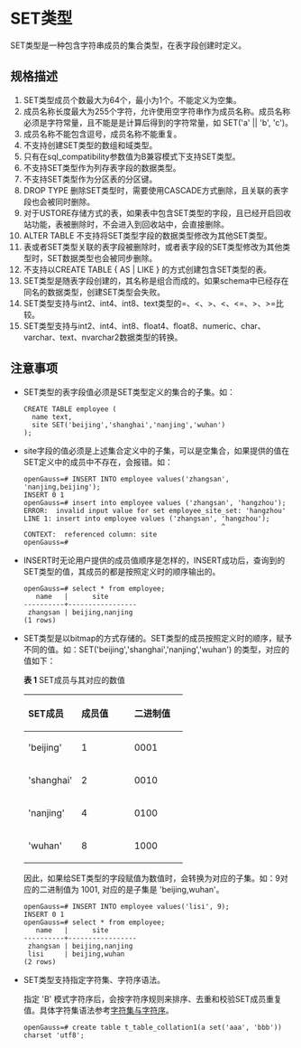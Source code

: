 # SET类型<a name="ZH-CN_TOPIC_0000001370344985"></a>

SET类型是一种包含字符串成员的集合类型，在表字段创建时定义。

## 规格描述<a name="section980105122611"></a>

1.  SET类型成员个数最大为64个，最小为1个。不能定义为空集。
2.  成员名称长度最大为255个字符，允许使用空字符串作为成员名称。成员名称必须是字符常量，且不能是是计算后得到的字符常量，如 SET\('a' || 'b', 'c'\)。
3.  成员名称不能包含逗号，成员名称不能重复。
4.  不支持创建SET类型的数组和域类型。
5.  只有在sql\_compatibility参数值为B兼容模式下支持SET类型。
6.  不支持SET类型作为列存表字段的数据类型。
7.  不支持SET类型作为分区表的分区键。
8.  DROP TYPE 删除SET类型时，需要使用CASCADE方式删除，且关联的表字段也会被同时删除。
9.  对于USTORE存储方式的表，如果表中包含SET类型的字段，且已经开启回收站功能，表被删除时，不会进入到回收站中，会直接删除。
10. ALTER TABLE 不支持将SET类型字段的数据类型修改为其他SET类型。
11. 表或者SET类型关联的表字段被删除时，或者表字段的SET类型修改为其他类型时，SET数据类型也会被同步删除。
12. 不支持以CREATE TABLE \{ AS | LIKE \} 的方式创建包含SET类型的表。
13. SET类型是随表字段创建的，其名称是组合而成的。如果schema中已经存在同名的数据类型，创建SET类型会失败。
14. SET类型支持与int2、int4、int8、text类型的=、<、\>、<、<=、\>、\>=比较。
15. SET类型支持与int2、int4、int8、float4、float8、numeric、char、varchar、text、nvarchar2数据类型的转换。

## 注意事项<a name="section2940149112912"></a>

-   SET类型的表字段值必须是SET类型定义的集合的子集。如：

    ```
    CREATE TABLE employee (
      name text,
      site SET('beijing','shanghai','nanjing','wuhan')
    );
    ```

-   site字段的值必须是上述集合定义中的子集，可以是空集合，如果提供的值在SET定义中的成员中不存在，会报错。如：

    ```
    openGauss=# INSERT INTO employee values('zhangsan', 'nanjing,beijing');
    INSERT 0 1
    openGauss=# insert into employee values ('zhangsan', 'hangzhou');
    ERROR:  invalid input value for set employee_site_set: 'hangzhou'
    LINE 1: insert into employee values ('zhangsan', 'hangzhou');
                                                     ^
    CONTEXT:  referenced column: site
    openGauss=#
    ```

-   INSERT时无论用户提供的成员值顺序是怎样的，INSERT成功后，查询到的SET类型的值，其成员的都是按照定义时的顺序输出的。

    ```
    openGauss=# select * from employee;
       name   |      site       
    ----------+-----------------
     zhangsan | beijing,nanjing
    (1 rows)
    ```

-   SET类型是以bitmap的方式存储的。SET类型的成员按照定义时的顺序，赋予不同的值。如：SET\('beijing','shanghai','nanjing','wuhan'\) 的类型，对应的值如下：

    **表 1**  SET成员与其对应的数值

    <a name="table1169904134210"></a>
    <table><thead align="left"><tr id="row3699646421"><th class="cellrowborder" valign="top" width="33.33333333333333%" id="mcps1.2.4.1.1"><p id="p126995415429"><a name="p126995415429"></a><a name="p126995415429"></a>SET成员</p>
    </th>
    <th class="cellrowborder" valign="top" width="33.33333333333333%" id="mcps1.2.4.1.2"><p id="p3700194114215"><a name="p3700194114215"></a><a name="p3700194114215"></a>成员值</p>
    </th>
    <th class="cellrowborder" valign="top" width="33.33333333333333%" id="mcps1.2.4.1.3"><p id="p1970010419422"><a name="p1970010419422"></a><a name="p1970010419422"></a>二进制值</p>
    </th>
    </tr>
    </thead>
    <tbody><tr id="row18700134134218"><td class="cellrowborder" valign="top" width="33.33333333333333%" headers="mcps1.2.4.1.1 "><p id="p12700124194211"><a name="p12700124194211"></a><a name="p12700124194211"></a>'beijing'</p>
    </td>
    <td class="cellrowborder" valign="top" width="33.33333333333333%" headers="mcps1.2.4.1.2 "><p id="p117002419428"><a name="p117002419428"></a><a name="p117002419428"></a>1</p>
    </td>
    <td class="cellrowborder" valign="top" width="33.33333333333333%" headers="mcps1.2.4.1.3 "><p id="p177001349426"><a name="p177001349426"></a><a name="p177001349426"></a>0001</p>
    </td>
    </tr>
    <tr id="row67009410426"><td class="cellrowborder" valign="top" width="33.33333333333333%" headers="mcps1.2.4.1.1 "><p id="p57006416427"><a name="p57006416427"></a><a name="p57006416427"></a>'shanghai'</p>
    </td>
    <td class="cellrowborder" valign="top" width="33.33333333333333%" headers="mcps1.2.4.1.2 "><p id="p1370010494214"><a name="p1370010494214"></a><a name="p1370010494214"></a>2</p>
    </td>
    <td class="cellrowborder" valign="top" width="33.33333333333333%" headers="mcps1.2.4.1.3 "><p id="p117008424214"><a name="p117008424214"></a><a name="p117008424214"></a>0010</p>
    </td>
    </tr>
    <tr id="row670014134218"><td class="cellrowborder" valign="top" width="33.33333333333333%" headers="mcps1.2.4.1.1 "><p id="p170084104219"><a name="p170084104219"></a><a name="p170084104219"></a>'nanjing'</p>
    </td>
    <td class="cellrowborder" valign="top" width="33.33333333333333%" headers="mcps1.2.4.1.2 "><p id="p0700184164219"><a name="p0700184164219"></a><a name="p0700184164219"></a>4</p>
    </td>
    <td class="cellrowborder" valign="top" width="33.33333333333333%" headers="mcps1.2.4.1.3 "><p id="p117007418424"><a name="p117007418424"></a><a name="p117007418424"></a>0100</p>
    </td>
    </tr>
    <tr id="row17700144184212"><td class="cellrowborder" valign="top" width="33.33333333333333%" headers="mcps1.2.4.1.1 "><p id="p970004124217"><a name="p970004124217"></a><a name="p970004124217"></a>'wuhan'</p>
    </td>
    <td class="cellrowborder" valign="top" width="33.33333333333333%" headers="mcps1.2.4.1.2 "><p id="p157001145424"><a name="p157001145424"></a><a name="p157001145424"></a>8</p>
    </td>
    <td class="cellrowborder" valign="top" width="33.33333333333333%" headers="mcps1.2.4.1.3 "><p id="p870012414422"><a name="p870012414422"></a><a name="p870012414422"></a>1000</p>
    </td>
    </tr>
    </tbody>
    </table>

    因此，如果给SET类型的字段赋值为数值时，会转换为对应的子集。如：9对应的二进制值为 1001, 对应的是子集是 'beijing,wuhan'。

    ```
    openGauss=# INSERT INTO employee values('lisi', 9);
    INSERT 0 1
    openGauss=# select * from employee;
       name   |      site       
    ----------+-----------------
     zhangsan | beijing,nanjing
     lisi     | beijing,wuhan
    (2 rows)
    ```
    
- SET类型支持指定字符集、字符序语法。

  指定 'B' 模式字符序后，会按字符序规则来排序、去重和校验SET成员重复值。具体字符集语法参考[字符集与字符序](字符集与字符序.md)。

  ```
  openGauss=# create table t_table_collation1(a set('aaa', 'bbb')) charset 'utf8';
  ```

  

